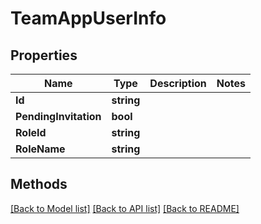 # TeamAppUserInfo

## Properties

Name | Type | Description | Notes
------------ | ------------- | ------------- | -------------
**Id** | **string** |  | 
**PendingInvitation** | **bool** |  | 
**RoleId** | **string** |  | 
**RoleName** | **string** |  | 

## Methods


[[Back to Model list]](../README.md#documentation-for-models) [[Back to API list]](../README.md#documentation-for-api-endpoints) [[Back to README]](../README.md)


